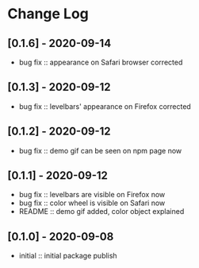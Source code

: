 # Change Log

## [0.1.6] - 2020-09-14
  - bug fix :: appearance on Safari browser corrected
  
## [0.1.3] - 2020-09-12
  - bug fix :: levelbars' appearance on Firefox corrected
  
## [0.1.2] - 2020-09-12
  - bug fix :: demo gif can be seen on npm page now
  
## [0.1.1] - 2020-09-12
  - bug fix :: levelbars are visible on Firefox now
  - bug fix :: color wheel is visible on Safari now
  - README :: demo gif added, color object explained


## [0.1.0] - 2020-09-08
  - initial :: initial package publish
